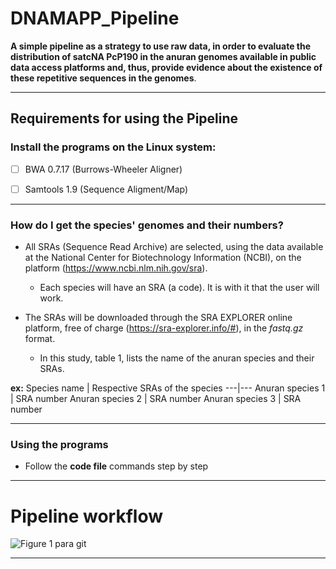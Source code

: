# DNAMAPP_Pipeline
 
 **A simple pipeline as a strategy to use raw data, in order to evaluate the distribution of satcNA PcP190 in the anuran genomes available in public data access platforms and, thus, provide evidence about the existence of these repetitive sequences in the genomes**.
 
 
 ***
  ## Requirements for using the Pipeline
### Install the programs on the Linux system:
- [ ] BWA 0.7.17 (Burrows-Wheeler Aligner)
- [ ] Samtools 1.9 (Sequence Aligment/Map) 



***
### How do I get the species' genomes and their numbers?

* All SRAs (Sequence Read Archive) are selected, using the data available at the National Center for Biotechnology Information (NCBI), on the platform (https://www.ncbi.nlm.nih.gov/sra). 
  * Each species will have an SRA (a code). It is with it that the user will work.
  
* The SRAs will be downloaded through the SRA EXPLORER online platform, free of charge (https://sra-explorer.info/#), in the *fastq.gz* format.
  * In this study, table 1, lists the name of the anuran species and their SRAs.
 


**ex:**
Species name | Respective SRAs of the species
---|---
Anuran species 1 | SRA number
Anuran species 2 | SRA number
Anuran species 3 | SRA number



 ***

### Using the programs
* Follow the __code file__ commands step by step

***
 # Pipeline workflow
 ![Figure 1 para git](https://user-images.githubusercontent.com/78439023/109512259-abb47680-7a82-11eb-9693-b0d35867820f.png)

  
 ***



 
 

